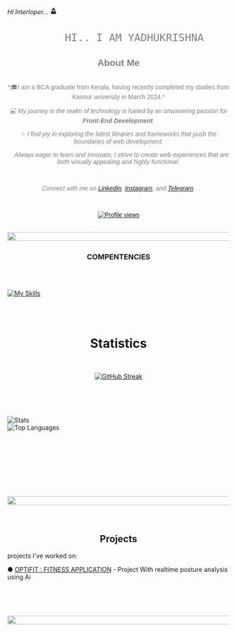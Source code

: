 




###### Hi  Interloper...  <picture><img src = "https://github.com/0xAbdulKhalid/0xAbdulKhalid/raw/main/assets/mdImages/about_me.gif" width = 15px></picture>

    





<div align="center" style="font-family: 'Lucida Console', 'Courier New', monospace; font-size: 2em; color: gray;">

         HI.. I AM YADHUKRISHNA
</div>

 <div align="center" style="color: gray; font-family: Arial, sans-serif;">

## About Me
<br>
*🎓I am a  BCA graduate from Kerala, having recently completed my studies from Kannur university in March 2024.*

*💻 My journey in the realm of technology is fueled by an unwavering passion for **Front-End Development**.*

*✨ I find joy in exploring the latest libraries and frameworks that push the boundaries of web development.*

*🌟 Always eager to learn and innovate, I strive to create web experiences that are both visually appealing and highly functional.*

<br>

*Connect with me on [LinkedIn](https://www.linkedin.com/in/yadhukrishnx), [Instagram](https://www.instagram.com/yadhukrishnx), and [Telegram](https://t.me/yadhukrishnx).*

<br>

[![Profile views](https://komarev.com/ghpvc/?username=yadhukrishnx&label=Profile%20views)](https://github.com/yadhukrishnx)

</div>

   

 <br><img src="https://i.imgur.com/dBaSKWF.gif" height="20" width="1000">
 <br>
 <h3 align="center">COMPENTENCIES</h3>
 <br> <br> 


 [![My Skills](https://simpleskill.icons.workers.dev/svg?i=git,python,django,react,shell,javascript,mysql,postgresql,github,linux,jquery,css3,python,bootstrap,figma&theme=light&w=800)](#)


<br><br> 

 <h1 align="center"> Statistics  </h1> 
<center>
<br> 

[![GitHub Streak](https://streak-stats.demolab.com?user=yadhukrishnx&theme=dark&hide_border=true&border_radius=&date_format=j%20M%5B%20Y%5D&card_width=1000)](https://git.io/streak-stats)

</center><br> <br> 
<br>

<br>
<div>
    <img src="https://github-readme-stats.vercel.app/api?username=yadhukrishnx&show_icons=true&theme=dark&rank_icon=github" alt="Stats" style="display:inline-block;width:460px; "/>
    <img src="https://github-readme-stats.vercel.app/api/top-langs/?username=yadhukrishnx&theme=dark&show_icons=true&hide_border=true&layout=compact" alt="Top Languages" style="display:inline-block; width:380px; height:auto;"/>
</div>


<br><br> <br> 
  <br>   <br>

       
<br><br><img src="https://i.imgur.com/dBaSKWF.gif" height="20" width="1000">



<br>
 
<h2 align="center"> Projects </h2>
 
projects I've worked on:

● [ OPTIFIT : FITNESS APPLICATION](https://optifit-ai.web.app/) - Project With realtime posture analysis using Ai









   
<br>


 <br>

 
 <br><img src="https://i.imgur.com/dBaSKWF.gif" height="20" width="1000">
 <br>
 <br> <br> <br>

<!-- <p align="center">
  <img src="https://media.giphy.com/media/v1.Y2lkPTc5MGI3NjExeTNrN29iNTV6bHZxenY1NXo1b3h5MHM3MXQxcW5rY3p5NmttOWF2MyZlcD12MV9pbnRlcm5hbF9naWZfYnlfaWQmY3Q9Zw/f3AD6Skz5goXinXUEj/giphy.gif"  height="400px" width="1200px" alt="Typing SVG">
</p> -->


     
<br>
<!--📏LINE-->

<!--🖼️ILOVEOPENSOURCE-->
<!---
yadhukrishnx/yadhukrishnx is a ✨ special ✨ repository because its `README.md` (this file) appears on your GitHub profile.
You can click the Preview link to take a look at your changes.
--->
